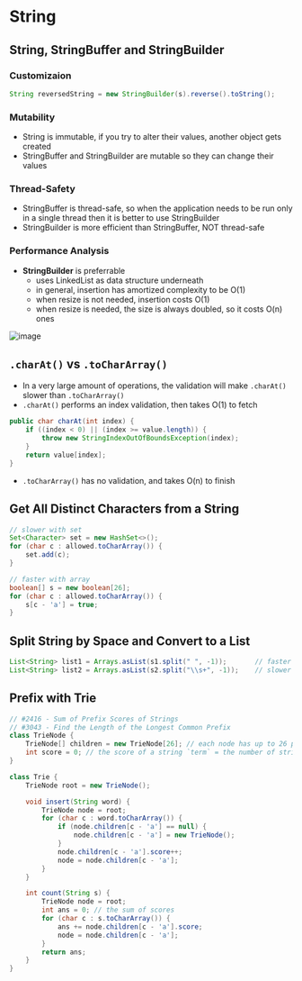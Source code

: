 # String
## String, StringBuffer and StringBuilder
### Customizaion
```java
String reversedString = new StringBuilder(s).reverse().toString();
```

### Mutability
* String is immutable, if you try to alter their values, another object gets created
* StringBuffer and StringBuilder are mutable so they can change their values

### Thread-Safety
* StringBuffer is thread-safe, so when the application needs to be run only in a single thread then it is better to use StringBuilder
* StringBuilder is more efficient than StringBuffer, NOT thread-safe

### Performance Analysis
* **StringBuilder** is preferrable
  * uses LinkedList as data structure underneath
  * in general, insertion has amortized complexity to be O(1)
  * when resize is not needed, insertion costs O(1)
  * when resize is needed, the size is always doubled, so it costs O(n) ones

![image](https://github.com/Gnaku-18519/CodeBlood/assets/84046974/dc8d7d65-5cc8-4bdf-b1f5-a441b2ef6745)

## `.charAt()` vs `.toCharArray()`
* In a very large amount of operations, the validation will make `.charAt()` slower than `.toCharArray()`
* `.charAt()` performs an index validation, then takes O(1) to fetch
```java
public char charAt(int index) {
    if ((index < 0) || (index >= value.length)) {
        throw new StringIndexOutOfBoundsException(index);
    }
    return value[index];
}
```
* `.toCharArray()` has no validation, and takes O(n) to finish

## Get All Distinct Characters from a String
```java
// slower with set
Set<Character> set = new HashSet<>();
for (char c : allowed.toCharArray()) {
    set.add(c);
}

// faster with array
boolean[] s = new boolean[26];
for (char c : allowed.toCharArray()) {
    s[c - 'a'] = true;
}
```

## Split String by Space and Convert to a List
```java
List<String> list1 = Arrays.asList(s1.split(" ", -1));       // faster but only covers ` ` itself
List<String> list2 = Arrays.asList(s2.split("\\s+", -1));    // slower but more robust, `\s` covers more white space chars than just space and tab
```

## Prefix with Trie
```java
// #2416 - Sum of Prefix Scores of Strings
// #3043 - Find the Length of the Longest Common Prefix
class TrieNode {
    TrieNode[] children = new TrieNode[26]; // each node has up to 26 possible children (letter a to z)
    int score = 0; // the score of a string `term` = the number of strings `words[i]` such that `term` is a prefix of `words[i]`
}

class Trie {
    TrieNode root = new TrieNode();

    void insert(String word) {
        TrieNode node = root;
        for (char c : word.toCharArray()) {
            if (node.children[c - 'a'] == null) {
                node.children[c - 'a'] = new TrieNode();
            }
            node.children[c - 'a'].score++;
            node = node.children[c - 'a'];
        }
    }

    int count(String s) {
        TrieNode node = root;
        int ans = 0; // the sum of scores
        for (char c : s.toCharArray()) {
            ans += node.children[c - 'a'].score;
            node = node.children[c - 'a'];
        }
        return ans;
    }
}
```
